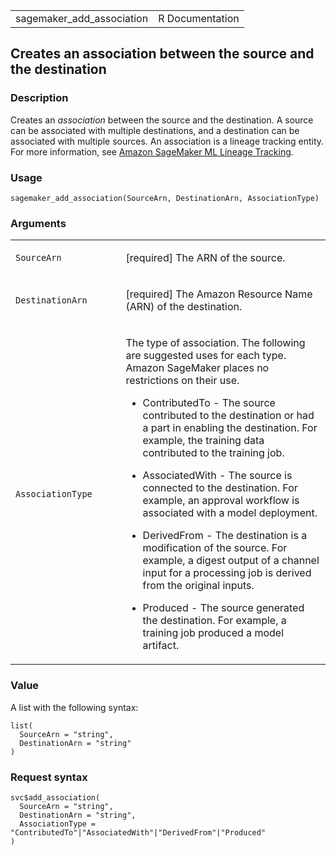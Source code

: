 <table style="width: 100%;">
<tbody>
<tr class="odd">
<td>sagemaker_add_association</td>
<td style="text-align: right;">R Documentation</td>
</tr>
</tbody>
</table>

## Creates an association between the source and the destination

### Description

Creates an *association* between the source and the destination. A
source can be associated with multiple destinations, and a destination
can be associated with multiple sources. An association is a lineage
tracking entity. For more information, see [Amazon SageMaker ML Lineage
Tracking](https://docs.aws.amazon.com/sagemaker/latest/dg/lineage-tracking.html).

### Usage

    sagemaker_add_association(SourceArn, DestinationArn, AssociationType)

### Arguments

<table>
<colgroup>
<col style="width: 35%" />
<col style="width: 65%" />
</colgroup>
<tbody>
<tr class="odd">
<td><code
id="sagemaker_add_association_:_SourceArn">SourceArn</code></td>
<td><p>[required] The ARN of the source.</p></td>
</tr>
<tr class="even">
<td><code
id="sagemaker_add_association_:_DestinationArn">DestinationArn</code></td>
<td><p>[required] The Amazon Resource Name (ARN) of the
destination.</p></td>
</tr>
<tr class="odd">
<td><code
id="sagemaker_add_association_:_AssociationType">AssociationType</code></td>
<td><p>The type of association. The following are suggested uses for
each type. Amazon SageMaker places no restrictions on their use.</p>
<ul>
<li><p>ContributedTo - The source contributed to the destination or had
a part in enabling the destination. For example, the training data
contributed to the training job.</p></li>
<li><p>AssociatedWith - The source is connected to the destination. For
example, an approval workflow is associated with a model
deployment.</p></li>
<li><p>DerivedFrom - The destination is a modification of the source.
For example, a digest output of a channel input for a processing job is
derived from the original inputs.</p></li>
<li><p>Produced - The source generated the destination. For example, a
training job produced a model artifact.</p></li>
</ul></td>
</tr>
</tbody>
</table>

### Value

A list with the following syntax:

    list(
      SourceArn = "string",
      DestinationArn = "string"
    )

### Request syntax

    svc$add_association(
      SourceArn = "string",
      DestinationArn = "string",
      AssociationType = "ContributedTo"|"AssociatedWith"|"DerivedFrom"|"Produced"
    )
